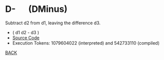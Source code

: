 # D- &emsp; (DMinus)
Subtract d2 from d1, leaving the difference d3.
* ( d1 d2 - d3 )
* [Source Code](../words/double/DMinus.cs)
* Execution Tokens: 1079604022 (interpreted) and 542733110 (compiled)


[BACK](builtins.md#DMinus)

